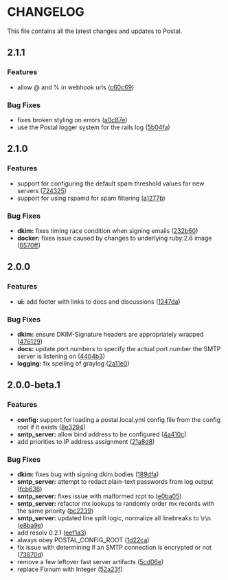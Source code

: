 # CHANGELOG

This file contains all the latest changes and updates to Postal.

## 2.1.1

### Features

- allow @ and % in webhook urls ([c60c69](https://github.com/postalserver/postal/commit/c60c69db1800775776da4c28c68001f230fe5888))

### Bug Fixes

- fixes broken styling on errors ([a0c87e](https://github.com/postalserver/postal/commit/a0c87e7bf16a19f06c13797e3329a4fed91370a1))
- use the Postal logger system for the rails log ([5b04fa](https://github.com/postalserver/postal/commit/5b04faca39c69757bd7d695b82984f8b4a41cac3))

## 2.1.0

### Features

- support for configuring the default spam threshold values for new servers ([724325](https://github.com/postalserver/postal/commit/724325a1b97d61ef1e134240e4f70aaad39dbf98))
- support for using rspamd for spam filtering ([a1277b](https://github.com/postalserver/postal/commit/a1277baba56ea6d6b4da4bba87b00cd3dbf0305e))

### Bug Fixes

- **dkim:** fixes timing race condition when signing emails ([232b60](https://github.com/postalserver/postal/commit/232b605f5bb8ab61156e1fb9860705fed017ed41))
- **docker:** fixes issue caused by changes to underlying ruby:2.6 image ([6570ff](https://github.com/postalserver/postal/commit/6570ff1f7797ff9a307dd96ed4ff37be14bf79ab))

## 2.0.0

### Features

- **ui:** add footer with links to docs and discussions ([1247da](https://github.com/postalserver/postal/commit/1247dae2e060a695a13a30ba072ca5e6dea45202))

### Bug Fixes

- **dkim:** ensure DKIM-Signature headers are appropriately wrapped ([476129](https://github.com/postalserver/postal/commit/476129cc1ba44e9014768d5ba7193587f78cb5d5))
- **docs:** update port numbers to specify the actual port number the SMTP server is listening on ([4404b3](https://github.com/postalserver/postal/commit/4404b3e02c1722808157c3f590310ead9e28641d))
- **logging:** fix spelling of graylog ([2a11e0](https://github.com/postalserver/postal/commit/2a11e0c0a5b7c7f630af28cf4af5511d9bce6dda))

## 2.0.0-beta.1

### Features

- **config:** support for loading a postal.local.yml config file from the config root if it exists ([8e3294](https://github.com/postalhq/postal/commit/8e3294ba1af4b797d36bd1ca9226190ed80f65cc))
- **smtp_server:** allow bind address to be configured ([4a410c](https://github.com/postalhq/postal/commit/4a410c8c9f6fa1ef993a68c37afeaf31230585f7))
- add priorities to IP address assignment ([21a8d8](https://github.com/postalhq/postal/commit/21a8d890459958375d4a49a5b7f31f4900a9e8b1))

### Bug Fixes

- **dkim:** fixes bug with signing dkim bodies ([189dfa](https://github.com/postalhq/postal/commit/189dfa509b4750f1e4cc6f43f6565edd3a35139c))
- **smtp_server:** attempt to redact plain-text passwords from log output ([fcb636](https://github.com/postalhq/postal/commit/fcb63616e1ce578d7d4fd1c96ddc4ee0f7a71534))
- **smtp_server:** fixes issue with malformed rcpt to ([e0ba05](https://github.com/postalhq/postal/commit/e0ba05acb11108d98a460ae3fac653ceefb5f672))
- **smtp_server:** refactor mx lookups to randomly order mx records with the same priority ([bc2239](https://github.com/postalhq/postal/commit/bc22394fdd4f26dddd576840b49d7c25802cda7d))
- **smtp_server:** updated line split logic, normalize all linebreaks to \r\n ([e8ba9e](https://github.com/postalhq/postal/commit/e8ba9ee4276e81af84ecb6ff6f0c024ef99f6ddc))
- add resolv 0.2.1 ([eef1a3](https://github.com/postalhq/postal/commit/eef1a365a28e133750c4d5a4ac0eeeed223e303d))
- always obey POSTAL_CONFIG_ROOT ([1d22ca](https://github.com/postalhq/postal/commit/1d22ca0f85b58b04aedde9071d9fc5ecd44af4de))
- fix issue with determining if an SMTP connection is encrypted or not ([73870d](https://github.com/postalhq/postal/commit/73870d6a92400fc8ec1493016817dfac074ffd06))
- remove a few leftover fast server artifacts ([5cd06e](https://github.com/postalhq/postal/commit/5cd06e126b6caac502245754b360194365152415))
- replace Fixnum with Integer ([52a23f](https://github.com/postalhq/postal/commit/52a23fa86f94c14dfc7edccbf414dda34c46bc12))
